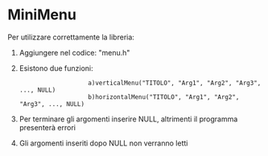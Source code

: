 # MiniMenu
Per utilizzare correttamente la libreria:
  1) Aggiungere nel codice: "menu.h"
  2) Esistono due funzioni: 
 
                            a)verticalMenu("TITOLO", "Arg1", "Arg2", "Arg3", ..., NULL)                   
                            b)horizontalMenu("TITOLO", "Arg1", "Arg2", "Arg3", ..., NULL)
  4) Per terminare gli argomenti inserire NULL, altrimenti il programma presenterà errori
  5) Gli argomenti inseriti dopo NULL non verranno letti
